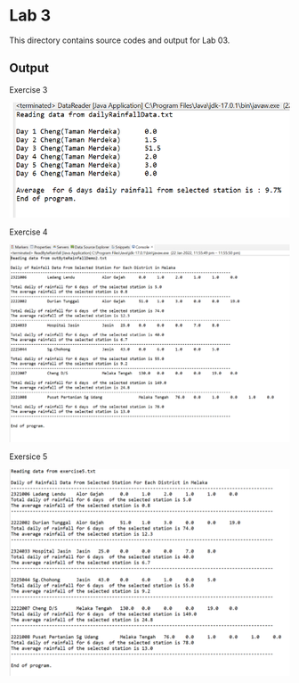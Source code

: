 # Lab 3

This directory contains source codes and output for Lab 03.

## Output

Exercise 3

![](https://github.com/faridhazeeq/dadrepository/blob/main/workspace-dadlabs/lab3/img/exe3.PNG)

Exercise 4

![](https://github.com/faridhazeeq/dadrepository/blob/main/workspace-dadlabs/lab3/img/exe4.PNG)

Exersice 5

![](https://github.com/faridhazeeq/dadrepository/blob/main/workspace-dadlabs/lab3/img/exe5.PNG)

